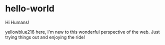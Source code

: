 # hello-world

Hi Humans!

yellowblue216 here, I'm new to this wonderful perspective of the web. Just trying things out and enjoying the ride! 
